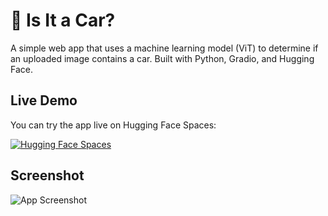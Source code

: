 # 🚗 Is It a Car?

A simple web app that uses a machine learning model (ViT) to determine if an uploaded image contains a car. Built with Python, Gradio, and Hugging Face.

## Live Demo

You can try the app live on Hugging Face Spaces:

[![Hugging Face Spaces](https://img.shields.io/badge/%F0%9F%A4%97%20Hugging%20Face-Spaces-blue)](https://huggingface.co/spaces/JamesHandler28/is-it-a-car?logs=build)

## Screenshot

![App Screenshot](<img width="2559" height="1599" alt="image" src="https://github.com/user-attachments/assets/57f6527d-9b6d-4d6a-90ba-51887b0c840a" />
)
